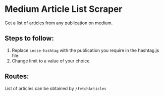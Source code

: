 # Medium Article List Scraper
Get a list of articles from any publication on medium.

## Steps to follow:
1. Replace ```iecse-hashtag``` with the publication you require in the hashtag.js file.
2. Change limit to a value of your choice.

## Routes:
List of articles can be obtained by ```/fetchArticles```
